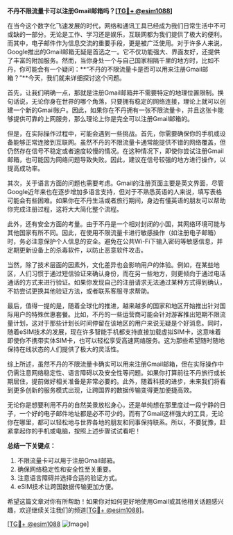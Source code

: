 **不丹不限流量卡可以注册Gmail邮箱吗？[[TG💪+ @esim1088](https://t.me/s/esim1088)]**

在当今这个数字化飞速发展的时代，网络和通讯工具已经成为我们日常生活中不可或缺的一部分。无论是工作、学习还是娱乐，互联网都为我们提供了极大的便利。而其中，电子邮件作为信息交流的重要手段，更是被广泛使用。对于许多人来说，Google推出的Gmail邮箱无疑是首选之一。它不仅功能强大、界面友好，还提供了丰富的附加服务。然而，当你身处一个与自己国家相隔千里的地方时，比如不丹，你可能会有一个疑问：**“不丹的不限流量卡是否可以用来注册Gmail邮箱？”**今天，我们就来详细探讨这个问题。

首先，让我们明确一点，那就是注册Gmail邮箱并不需要特定的地理位置限制。换句话说，无论你身在世界的哪个角落，只要拥有稳定的网络连接，理论上就可以创建一个新的Gmail账户。因此，如果你在不丹拥有一张不限流量卡，并且这张卡能够提供可靠的上网服务，那么理论上你是完全可以注册Gmail邮箱的。

但是，在实际操作过程中，可能会遇到一些挑战。首先，你需要确保你的手机或设备能够正常连接到互联网。虽然不丹的不限流量卡通常能提供不错的网络覆盖，但仍然存在信号不稳定或者速度较慢的情况。在这种情况下，即使你尝试注册Gmail邮箱，也可能因为网络问题导致失败。因此，建议在信号较强的地方进行操作，以提高成功率。

其次，关于语言方面的问题也需要考虑。Gmail的注册页面主要是英文界面，尽管Google近年来也在逐步增加多语言支持，但对于不熟悉英语的人来说，填写表格可能会有些困难。如果你在不丹生活或者旅行期间，身边有懂英语的朋友可以帮助你完成注册过程，这将大大简化整个流程。

此外，还有安全方面的考量。由于不丹是一个相对封闭的小国，其网络环境可能与其他国家有所不同。因此，在使用不限流量卡进行敏感操作（如注册电子邮箱）时，务必注意保护个人信息的安全。避免在公共Wi-Fi下输入密码等敏感信息，并定期更新设备上的杀毒软件，以防止恶意软件攻击。

当然，除了技术层面的因素外，文化差异也会影响用户的体验。例如，在某些地区，人们习惯于通过短信验证来确认身份，而在另一些地方，则更倾向于通过电话通话的方式来进行验证。如果你发现自己的注册请求无法通过某种方式得到确认，不妨尝试更换其他验证方法，或者联系客服寻求帮助。

最后，值得一提的是，随着全球化的推进，越来越多的国家和地区开始推出针对国际用户的特殊优惠套餐。比如，不丹的一些运营商可能会针对游客推出短期不限流量计划，这对于那些计划长时间停留在该地区的用户来说无疑是个好消息。同时，随着eSIM技术的发展，现在许多智能手机都支持直接加载虚拟SIM卡，这意味着即使你不携带实体SIM卡，也可以轻松享受高速网络服务。这为那些希望随时随地保持在线状态的人们提供了极大的灵活性。

综上所述，虽然不丹的不限流量卡确实可以用来注册Gmail邮箱，但在实际操作中仍需注意网络稳定性、语言障碍以及安全性等问题。如果你打算前往不丹旅行或长期居住，提前做好相关准备是非常必要的。此外，随着科技的进步，未来我们将看到更多创新的服务模式出现，让跨国界的数据传输变得更加便捷高效。

无论你是想要利用不丹的自然美景放松身心，还是单纯想在那里度过一段宁静的日子，一个好的电子邮件地址都是必不可少的。而有了Gmail这样强大的工具，无论你在哪里，都可以轻松地与世界各地的朋友和同事保持联系。所以，不要犹豫，赶紧拿起你的手机或电脑，按照上述步骤试试看吧！

**总结一下关键点：**
1. 不限流量卡可以用于注册Gmail邮箱。
2. 确保网络稳定性和安全性至关重要。
3. 注意语言障碍并选择合适的验证方式。
4. eSIM技术让跨国数据传输更加方便。

希望这篇文章对你有所帮助！如果你对如何更好地使用Gmail或其他相关话题感兴趣，欢迎继续关注我们的频道[[TG💪+ @esim1088](https://t.me/s/esim1088)]。

[[TG💪+ @esim1088](https://t.me/s/esim1088) ![Image](https://i.postimg.cc/4NQfJmqS/Snipaste-2025-05-13-00-14-12.png)]
